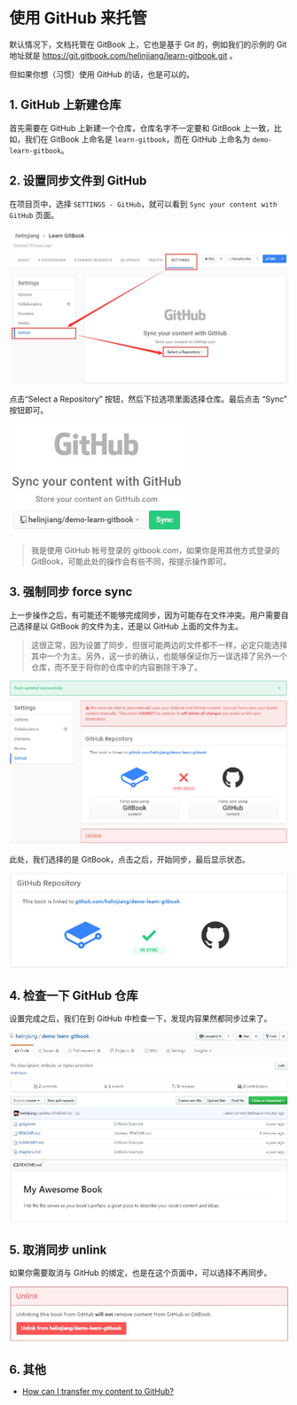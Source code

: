 # 使用 GitHub 来托管

默认情况下，文档托管在 GitBook 上，它也是基于 Git 的，例如我们的示例的 Git 地址就是 https://git.gitbook.com/helinjiang/learn-gitbook.git 。

但如果你想（习惯）使用 GitHub 的话，也是可以的。

## 1. GitHub 上新建仓库

首先需要在 GitHub 上新建一个仓库，仓库名字不一定要和 GitBook 上一致，比如，我们在 GitBook 上命名是 `learn-gitbook`，而在 GitHub 上命名为 `demo-learn-gitbook`。

## 2. 设置同步文件到 GitHub

在项目页中，选择 `SETTINGS - GitHub`，就可以看到 `Sync your content with GitHub` 页面。

![](/assets/use_github_bind.jpg)

点击“Select a Repository” 按钮，然后下拉选项里面选择仓库。最后点击 “Sync” 按钮即可。

![](/assets/use_github_sync.jpg)

> 我是使用 GitHub 帐号登录的 gitbook.com，如果你是用其他方式登录的 GitBook，可能此处的操作会有些不同，按提示操作即可。

## 3. 强制同步 force sync

上一步操作之后，有可能还不能够完成同步，因为可能存在文件冲突。用户需要自己选择是以 GitBook 的文件为主，还是以 GitHub 上面的文件为主。

> 这很正常，因为设置了同步，但很可能两边的文件都不一样，必定只能选择其中一个为主。另外，这一步的确认，也能够保证你万一误选择了另外一个仓库，而不至于将你的仓库中的内容删除干净了。

![](/assets/use_github_force_sync.jpg)

此处，我们选择的是 GitBook，点击之后，开始同步，最后显示状态。

![](/assets/use_github_sync_success.jpg)

## 4. 检查一下 GitHub 仓库

设置完成之后，我们在到 GitHub 中检查一下，发现内容果然都同步过来了。

![](/assets/use_github_sync_github_success.jpg)

## 5. 取消同步 unlink

如果你需要取消与 GitHub 的绑定，也是在这个页面中，可以选择不再同步。

![](/assets/use_github_unlink.jpg)

## 6. 其他

- [How can I transfer my content to GitHub?](https://help.gitbook.com/github/how-can-i-export-to-repo.html)
